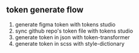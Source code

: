 ## token generate flow

1. generate figma token with tokens studio
2. sync github repo's token file with tokens studio
3. generate token in json with token-transformer
4. generate token in scss with style-dictionary
